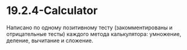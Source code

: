 # 19.2.4-Calculator
Написано по одному позитивному тесту (закомментированы и отрицательные тесты) каждого метода калькулятора: умножение, деление, вычитание и сложение.
